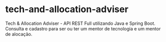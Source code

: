 # tech-and-allocation-adviser
Tech &amp; Allocation Adviser - API REST Full utilizando Java e Spring Boot. Consulta e cadastro para ser ou ter um mentor de tecnologia e um mentor de alocação.
